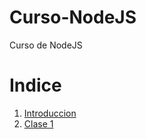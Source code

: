 # Curso-NodeJS
Curso de NodeJS


# Indice

1. [Introduccion](./introduccion.md)
2. [Clase 1](./clase1/introduccion.md)
